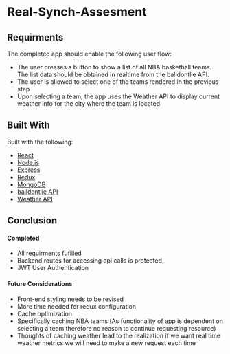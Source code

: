 # Real-Synch-Assesment

<!-- ABOUT THE PROJECT -->
## Requirments

The completed app should enable the following user flow:
* The user presses a button to show a list of all NBA basketball teams. The list data should be obtained in realtime from the balldontlie API.
* The user is allowed to select one of the teams rendered in the previous step
* Upon selecting a team, the app uses the Weather API to display current weather info for the city where the team is located


## Built With

Built with the following:

* [React](https://reactjs.org/)
* [Node.js](https://nodejs.org/en/)
* [Express](https://expressjs.com/)
* [Redux](https://redux.js.org/)
* [MongoDB](https://www.mongodb.com/)
* [balldontlie API](https://www.balldontlie.io/#introduction)
* [Weather API](https://www.weatherapi.com/)

## Conclusion

#### Completed
* All requirments fufilled
* Backend routes for accessing api calls is protected
* JWT User Authentication

#### Future Considerations
* Front-end styling needs to be revised
* More time needed for redux configuration 
* Cache optimization 
* Specifically caching NBA teams (As functionality of app is dependent on selecting a team therefore no reason to continue requesting resource)
* Thoughts of caching weather lead to the realization if we want real time weather metrics we will need to make a new request each time
